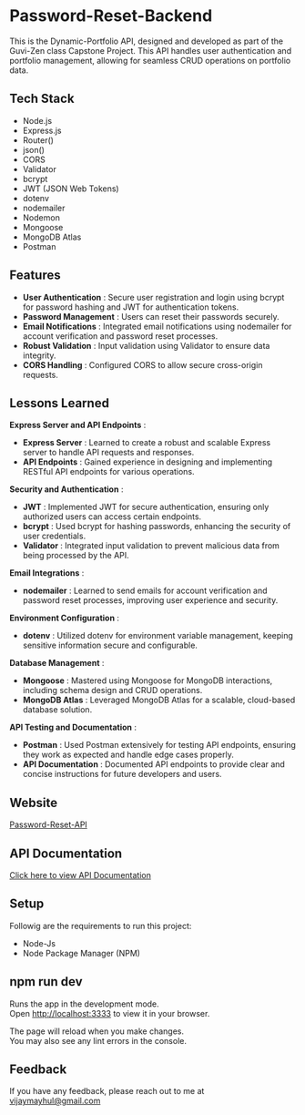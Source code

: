 
# Password-Reset-Backend

This is the Dynamic-Portfolio API, designed and developed as part of the Guvi-Zen class Capstone Project. This API handles user authentication and portfolio management, allowing for seamless CRUD operations on portfolio data.

## Tech Stack

- Node.js
- Express.js
- Router()
- json()
- CORS
- Validator
- bcrypt
- JWT (JSON Web Tokens)
- dotenv
- nodemailer
- Nodemon
- Mongoose
- MongoDB Atlas
- Postman

## Features

- <b>User Authentication</b> : Secure user registration and login using bcrypt for password hashing and JWT for authentication tokens.
- <b>Password Management</b> : Users can reset their passwords securely.
- <b>Email Notifications</b> : Integrated email notifications using nodemailer for account verification and password reset processes.
- <b>Robust Validation</b> : Input validation using Validator to ensure data integrity.
- <b>CORS Handling</b> : Configured CORS to allow secure cross-origin requests.


## Lessons Learned

<b>Express Server and API Endpoints</b> : 
- <b>Express Server</b> : Learned to create a robust and scalable Express server to handle API requests and responses.
- <b>API Endpoints</b> : Gained experience in designing and implementing RESTful API endpoints for various operations.

<b>Security and Authentication</b> : 
- <b>JWT</b> : Implemented JWT for secure authentication, ensuring only authorized users can access certain endpoints.
- <b>bcrypt</b> : Used bcrypt for hashing passwords, enhancing the security of user credentials.
- <b>Validator</b> : Integrated input validation to prevent malicious data from being processed by the API.

<b>Email Integrations</b> : 
- <b>nodemailer</b> : Learned to send emails for account verification and password reset processes, improving user experience and security.

<b>Environment Configuration</b> : 
- <b>dotenv</b> : Utilized dotenv for environment variable management, keeping sensitive information secure and configurable.

<b>Database Management</b> : 
- <b>Mongoose</b> : Mastered using Mongoose for MongoDB interactions, including schema design and CRUD operations.
- <b>MongoDB Atlas</b> : Leveraged MongoDB Atlas for a scalable, cloud-based database solution.

<b>API Testing and Documentation</b> : 
- <b>Postman</b> : Used Postman extensively for testing API endpoints, ensuring they work as expected and handle edge cases properly.
- <b>API Documentation</b> : Documented API endpoints to provide clear and concise instructions for future developers and users.

## Website

[Password-Reset-API](https://password-reset-api-n9qr.onrender.com/)


## API Documentation

[Click here to view API Documentation]()

## Setup

Followig are the requirements to run this project:
- Node-Js
- Node Package Manager (NPM)

## npm run dev

Runs the app in the development mode.\
Open [http://localhost:3333](http://localhost:3333) to view it in your browser.

The page will reload when you make changes.\
You may also see any lint errors in the console.

## Feedback

If you have any feedback, please reach out to me at vijaymayhul@gmail.com
